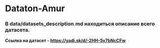 # Dataton-Amur

### В data/datasets_description.md находиться описание всего датасета.

**Ссылка на датасет - https://yadi.sk/d/-2HH-5v7bNcCFw**
